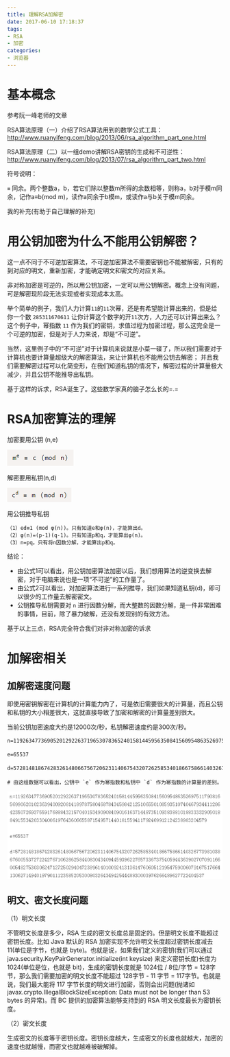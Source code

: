 ```yaml
---
title: 理解RSA加解密
date: 2017-06-10 17:18:37
tags:
- RSA
- 加密
categories:
- 浏览器
---
```


# 基本概念

参考阮一峰老师的文章

RSA算法原理（一）介绍了RSA算法用到的数学公式工具：http://www.ruanyifeng.com/blog/2013/06/rsa_algorithm_part_one.html

RSA算法原理（二）以一组demo讲解RSA密钥的生成和不可逆性：http://www.ruanyifeng.com/blog/2013/07/rsa_algorithm_part_two.html

符号说明：

`≡` 同余。两个整数a，b，若它们除以整数m所得的余数相等，则称a，b对于模m同余，记作a≡b(mod m)，读作a同余于b模m，或读作a与b关于模m同余。

<!-- more -->

我的补充(有助于自己理解的补充)

# 用公钥加密为什么不能用公钥解密？

这一点不同于不可逆加密算法，不可逆加密算法不需要密钥也不能被解密，只有的到对应的明文，重新加密，才能确定明文和密文的对应关系。

非对称加密是可逆的，所以用公钥加密，一定可以用公钥解密。概念上没有问题，可是解密现阶段无法实现或者实现成本太高。

举个简单的例子，我们人力计算`11`的`11`次幂，还是有希望能计算出来的，但是给你一个数 `285311670611` 让你计算这个数字的开`11`次方，人力还可以计算出来么？
这个例子中，幂指数 `11` 作为我们的密钥，求值过程为加密过程，那么这完全是一个可逆的加密，但是对于人力来说，却是“不可逆”。

当然，这里例子中的“不可逆”对于计算机来说就是小菜一碟了，所以我们需要对于计算机也要计算量超级大的解密算法，来让计算机也不能用公钥去解密；
并且我们需要解密过程可以化简变形，在我们知道私钥的情况下，解密过程的计算量极大减少，并且公钥不能推导出私钥。

基于这样的诉求，RSA诞生了。这些数学家真的脑子怎么长的=.=

# RSA加密算法的理解

加密要用公钥 (n,e)

![](/images/201706061114041.png)

解密要用私钥(n,d)

![](/images/201706061114242.png)

用公钥推导私钥

```text
（1）ed≡1 (mod φ(n))。只有知道e和φ(n)，才能算出d。
（2）φ(n)=(p-1)(q-1)。只有知道p和q，才能算出φ(n)。
（3）n=pq。只有将n因数分解，才能算出p和q。
```

结论：

- 由公式1可以看出，用公钥加密算法加密以后，我们想用算法的逆变换去解密，对于电脑来说也是一项“不可逆”的工作量了。
- 由公式2可以看出，对加密算法进行一系列推导，我们如果知道私钥(d)，即可以很少的工作量去解密密文。
- 公钥推导私钥需要对 `n` 进行因数分解，而大整数的因数分解，是一件非常困难的事情，目前，除了暴力破解，还没有发现别的有效方法。

基于以上三点，RSA完全符合我们对非对称加密的诉求

# 加解密相关

## 加解密速度问题

即使用密钥解密在计算机的计算能力内了，可是依旧需要很大的计算量，而且公钥和私钥的大小相差很大，这就直接导致了加密和解密的计算量差别很大。

当前公钥加密速度大约是12000次/秒，私钥解密速度约是300次/秒。

```text
n=119263477369052012922637196530783652401581445956350841560954863526975117908165699062010236394009208141897875804687843459842125106550108593510740467934411286423507269375591768884321570401534909084090161637144873510938388101883333290501884915534203304006197643606655871549571440181559411792469912124238983204579

e=65537

d=57281481867428326148066756720623114067543207262585340186675866140326773981038676005537272242767106286258440830434094459396227657336737540594436390270709116600548275303062471272502940472389614010092413136147606051219547590060791675176641306271494019790111235852053008032643494254448830003976266489627722404537

# 由这组数据可以看出，公钥中 `e` 作为幂指数和私钥中 `d` 作为幂指数的计算量的差别。
```

![](/images/20170606112944.png)

## 明文、密文长度问题

（1）明文长度

不管明文长度是多少，RSA 生成的密文长度总是固定的。但是明文长度不能超过密钥长度。比如 Java 默认的 RSA 加密实现不允许明文长度超过密钥长度减去 11(单位是字节，也就是 byte)。也就是说，如果我们定义的密钥(我们可以通过 java.security.KeyPairGenerator.initialize(int keysize) 来定义密钥长度)长度为 1024(单位是位，也就是 bit)，生成的密钥长度就是 1024位 / 8位/字节 = 128字节，那么我们需要加密的明文长度不能超过 128字节 - 11 字节 = 117字节。也就是说，我们最大能将 117 字节长度的明文进行加密，否则会出问题(抛诸如 javax.crypto.IllegalBlockSizeException: Data must not be longer than 53 bytes 的异常)。而 BC 提供的加密算法能够支持到的 RSA 明文长度最长为密钥长度。

（2）密文长度

生成密文的长度等于密钥长度。密钥长度越大，生成密文的长度也就越大，加密的速度也就越慢，而密文也就越难被破解掉。